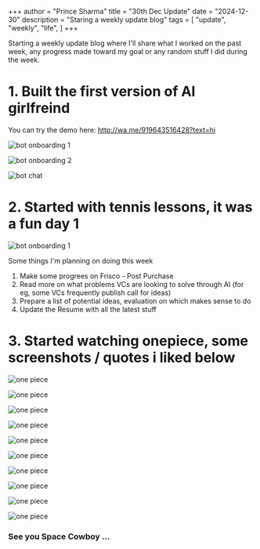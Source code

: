 +++
author = "Prince Sharma"
title = "30th Dec Update"
date = "2024-12-30"
description = "Staring a weekly update blog"
tags = [
    "update",
    "weekly",
    "life",
]
+++

Starting a weekly update blog where I'll share what I worked on the past week, any progress made toward my goal or any random stuff I did during the week. 

# 1. Built the first version of AI girlfreind

You can try the demo here: http://wa.me/919643516428?text=hi

![bot onboarding 1](./../../data/images/bot-1.jpeg)

![bot onboarding 2](./../../data/images/bot-2.jpeg)

![bot chat](./../../data/images/bot-chat.jpeg)


# 2. Started with tennis lessons, it was a fun day 1

![bot onboarding 1](./../../data/images/tennis.jpeg)

Some things I'm planning on doing this week

1. Make some progrees on Frisco - Post Purchase
2. Read more on what problems VCs are looking to solve through AI (for eg, some VCs frequently publish call for ideas)
3. Prepare a list of potential ideas, evaluation on which makes sense to do
4. Update the Resume with all the latest stuff


# 3. Started watching onepiece, some screenshots / quotes i liked below

![one piece](./../../data/images/onepiece/o1.png)

![one piece](./../../data/images/onepiece/o2.png)

![one piece](./../../data/images/onepiece/o3.png)

![one piece](./../../data/images/onepiece/o4.png)

![one piece](./../../data/images/onepiece/o5.png)

![one piece](./../../data/images/onepiece/o6.png)

![one piece](./../../data/images/onepiece/o7.png)

![one piece](./../../data/images/onepiece/o8.png)

![one piece](./../../data/images/onepiece/o9.png)

![one piece](./../../data/images/onepiece/o10.png)


### See you Space Cowboy ...